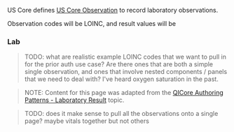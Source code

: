 US Core defines [US Core Observation](https://hl7.org/fhir/us/core/STU6.1/StructureDefinition-us-core-observation-lab.html) to record laboratory observations.

Observation codes will be LOINC, and result values will be 

### Lab

> TODO: what are realistic example LOINC codes that we want to pull in for the prior auth use case? Are there ones that are both a simple single observation, and ones that involve nested components / panels that we need to deal with? I've heard oxygen saturation in the past.


> NOTE: Content for this page was adapted from the [QICore Authoring Patterns - Laboratory Result](https://github.com/cqframework/CQL-Formatting-and-Usage-Wiki/wiki/Authoring-Patterns-QICore-v6.0.0#laboratory-result) topic.

> TODO: does it make sense to pull all the observations onto a single page? maybe vitals together but not others
